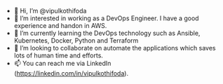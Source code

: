 - 👋 Hi, I’m @vipulkothifoda
- 👀 I’m interested in working as a DevOps Engineer. I have a good experience and handon in AWS. 
- 🌱 I’m currently learning the DevOps technology such as Ansible, Kubernetes, Docker, Python and Terraform 
- 💞️ I’m looking to collaborate on automate the applications which saves lots of human time and efforts. 
- 📫 You can reach me via LinkedIn (https://linkedin.com/in/vipulkothifoda). 

<!---
vipulkothifoda/vipulkothifoda is a ✨ special ✨ repository because its `README.md` (this file) appears on your GitHub profile.
You can click the Preview link to take a look at your changes.
--->
